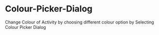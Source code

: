 # Colour-Picker-Dialog
Change Colour of Activity by choosing different colour option by Selecting Colour Picker Dialog
